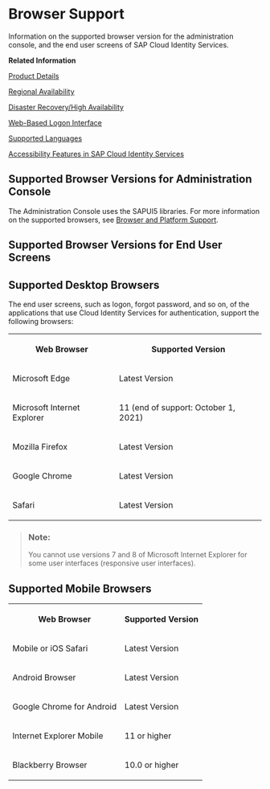 <!-- loio0741076fccab4f99bf3fbce88b6d2f97 -->

# Browser Support

Information on the supported browser version for the administration console, and the end user screens of SAP Cloud Identity Services.

**Related Information**  


[Product Details](product-details-4d404b1.md)

[Regional Availability](regional-availability-be600ca.md "Tenants are deployed on the productive domains accounts.ondemand.com and accounts.cloud.sap.")

[Disaster Recovery/High Availability](disaster-recovery-high-availability-2c1a055.md "Disaster recovery (DR) and high availability (HA) are based on the capabilities of the underlying infrastructure.")

[Web-Based Logon Interface](web-based-logon-interface-8e40afc.md "Service providers that delegate authentication to Identity Authentication can use two types of visualization of the web-based user interfaces for the logon pages of their applications.")

[Supported Languages](supported-languages-0ea634d.md "Information on the supported languages for the administration console, and the end user screens of Identity Authentication.")

[Accessibility Features in SAP Cloud Identity Services](accessibility-features-in-sap-cloud-identity-services-c7b544b.md "To optimize your experience of SAP Cloud Identity Services, SAP Cloud Identity Services tools provide features and settings that help you use the software efficiently.")

<a name="concept_xst_gty_g5"/>

<!-- concept\_xst\_gty\_g5 -->

## Supported Browser Versions for Administration Console

The Administration Console uses the SAPUI5 libraries. For more information on the supported browsers, see [Browser and Platform Support](https://sapui5.hana.ondemand.com/#/topic/74b59efa0eef48988d3b716bd0ecc933).

<a name="concept_iwq_yty_g5"/>

<!-- concept\_iwq\_yty\_g5 -->

## Supported Browser Versions for End User Screens



<a name="concept_iwq_yty_g5__section_vlv_jtf_fpb"/>

## Supported Desktop Browsers

The end user screens, such as logon, forgot password, and so on, of the applications that use Cloud Identity Services for authentication, support the following browsers:


<table>
<tr>
<th valign="top">

Web Browser

</th>
<th valign="top">

Supported Version

</th>
</tr>
<tr>
<td valign="top">

Microsoft Edge

</td>
<td valign="top">

Latest Version

</td>
</tr>
<tr>
<td valign="top">

Microsoft Internet Explorer

</td>
<td valign="top">

11 \(end of support: October 1, 2021\)

</td>
</tr>
<tr>
<td valign="top">

Mozilla Firefox

</td>
<td valign="top">

Latest Version

</td>
</tr>
<tr>
<td valign="top">

Google Chrome

</td>
<td valign="top">

Latest Version

</td>
</tr>
<tr>
<td valign="top">

Safari

</td>
<td valign="top">

Latest Version

</td>
</tr>
</table>

> ### Note:  
> You cannot use versions 7 and 8 of Microsoft Internet Explorer for some user interfaces \(responsive user interfaces\).



<a name="concept_iwq_yty_g5__section_pbk_ltf_fpb"/>

## Supported Mobile Browsers


<table>
<tr>
<th valign="top">

Web Browser

</th>
<th valign="top">

Supported Version

</th>
</tr>
<tr>
<td valign="top">

Mobile or iOS Safari

</td>
<td valign="top">

Latest Version

</td>
</tr>
<tr>
<td valign="top">

Android Browser

</td>
<td valign="top">

Latest Version

</td>
</tr>
<tr>
<td valign="top">

Google Chrome for Android

</td>
<td valign="top">

Latest Version

</td>
</tr>
<tr>
<td valign="top">

Internet Explorer Mobile

</td>
<td valign="top">

11 or higher

</td>
</tr>
<tr>
<td valign="top">

Blackberry Browser

</td>
<td valign="top">

10.0 or higher

</td>
</tr>
</table>

